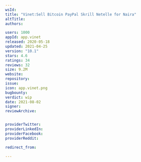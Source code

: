 ```yaml
---
wsId: 
title: "Vinet:Sell Bitcoin PayPal Skrill Netelle for Naira"
altTitle: 
authors:

users: 1000
appId: app.vinet
released: 2020-05-18
updated: 2021-04-25
version: "10.1"
stars: 4.6
ratings: 34
reviews: 32
size: 9.2M
website: 
repository: 
issue: 
icon: app.vinet.png
bugbounty: 
verdict: wip
date: 2021-08-02
signer: 
reviewArchive:


providerTwitter: 
providerLinkedIn: 
providerFacebook: 
providerReddit: 

redirect_from:

---
```



